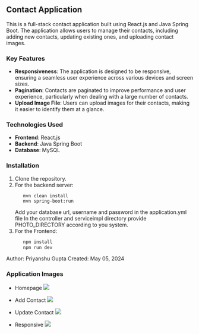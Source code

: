 ## Contact Application
This is a full-stack contact application built using React.js and Java Spring Boot. The application allows users to manage their contacts, including adding new contacts, updating existing ones, and uploading contact images.

### Key Features
- **Responsiveness**: The application is designed to be responsive, ensuring a seamless user experience across various devices and screen sizes.
- **Pagination**: Contacts are paginated to improve performance and user experience, particularly when dealing with a large number of contacts.
- **Upload Image File**: Users can upload images for their contacts, making it easier to identify them at a glance.

### Technologies Used
- **Frontend**: React.js
- **Backend**: Java Spring Boot
- **Database**: MySQL

### Installation
1. Clone the repository.
2. For the backend server:
   ```
      mvn clean install
      mvn spring-boot:run
   ```
   Add your database url, username and password in the application.yml file
   In the controller and serviceimpl directory provide PHOTO_DIRECTORY according to you system.
4. For the Frontend:
    ```bash
       npm install
       npm run dev
    ```
    
Author: Priyanshu Gupta
Created: May 05, 2024

### Application Images

* Homepage
![](./frontend/public/screenshot-01.png)
    
* Add Contact
![](./frontend/public/screenshot-02.png)

* Update Contact
![](./frontend/public/screenshot-03.png)

* Responsive
![](./frontend/public/screenshot-04.png)
